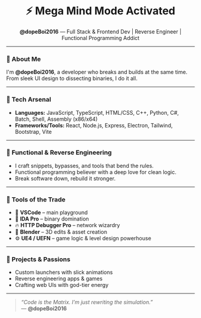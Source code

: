 <h1 align="center">⚡ Mega Mind Mode Activated</h1>
<p align="center">
  <strong>@dopeBoi2016</strong> — Full Stack & Frontend Dev | Reverse Engineer | Functional Programming Addict
</p>

---

### 🧠 About Me
I'm **@dopeBoi2016**, a developer who breaks and builds at the same time.  
From sleek UI design to dissecting binaries, I do it all.

---

### 🚀 Tech Arsenal
- **Languages:** JavaScript, TypeScript, HTML/CSS, C++, Python, C#, Batch, Shell, Assembly (x86/x64)
- **Frameworks/Tools:** React, Node.js, Express, Electron, Tailwind, Bootstrap, Vite

---

### 🧩 Functional & Reverse Engineering
- I craft snippets, bypasses, and tools that bend the rules.
- Functional programming believer with a deep love for clean logic.
- Break software down, rebuild it stronger.

---

### 🧰 Tools of the Trade
- 🔵 **VSCode** – main playground  
- 🧠 **IDA Pro** – binary domination  
- 🔥 **HTTP Debugger Pro** – network wizardry  
- 🧱 **Blender** – 3D edits & asset creation  
- ⚙️ **UE4 / UEFN** – game logic & level design powerhouse

---

### 👾 Projects & Passions
- Custom launchers with slick animations  
- Reverse engineering apps & games  
- Crafting web UIs with god-tier energy

---

> _“Code is the Matrix. I’m just rewriting the simulation.”_  
> — **@dopeBoi2016**
